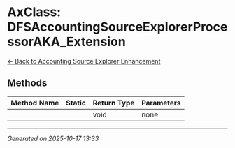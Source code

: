 # AxClass: DFSAccountingSourceExplorerProcessorAKA_Extension

[← Back to Accounting Source Explorer Enhancement](../README.md)

## Methods

| Method Name | Static | Return Type | Parameters |
|-------------|--------|-------------|------------|
|  |  | void | none |

---

*Generated on 2025-10-17 13:33*
